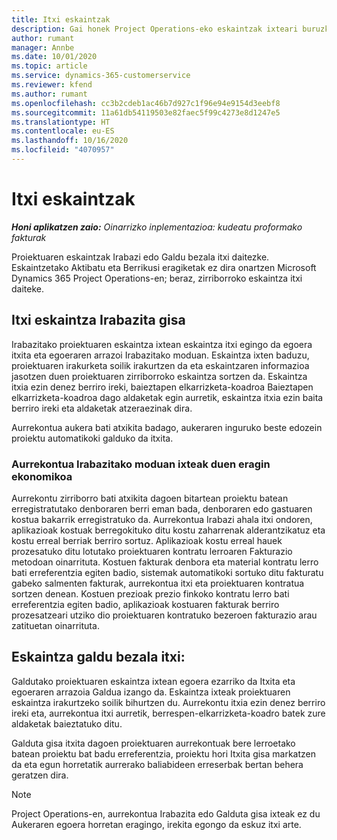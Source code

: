 ```yaml
---
title: Itxi eskaintzak
description: Gai honek Project Operations-eko eskaintzak ixteari buruzko informazioa ematen du.
author: rumant
manager: Annbe
ms.date: 10/01/2020
ms.topic: article
ms.service: dynamics-365-customerservice
ms.reviewer: kfend
ms.author: rumant
ms.openlocfilehash: cc3b2cdeb1ac46b7d927c1f96e94e9154d3eebf8
ms.sourcegitcommit: 11a61db54119503e82faec5f99c4273e8d1247e5
ms.translationtype: HT
ms.contentlocale: eu-ES
ms.lasthandoff: 10/16/2020
ms.locfileid: "4070957"
---
```

# <a name="close-quotes"></a>Itxi eskaintzak 

_**Honi aplikatzen zaio:** Oinarrizko inplementazioa: kudeatu proformako fakturak_

Proiektuaren eskaintzak Irabazi edo Galdu bezala itxi daitezke. Eskaintzetako Aktibatu eta Berrikusi eragiketak ez dira onartzen Microsoft Dynamics 365 Project Operations-en; beraz, zirriborroko eskaintza itxi daiteke.

## <a name="close-a-quote-as-won"></a>Itxi eskaintza Irabazita gisa

Irabazitako proiektuaren eskaintza ixtean eskaintza itxi egingo da egoera itxita eta egoeraren arrazoi Irabazitako moduan. Eskaintza ixten baduzu, proiektuaren irakurketa soilik irakurtzen da eta eskaintzaren informazioa jasotzen duen proiektuaren zirriborroko eskaintza sortzen da. Eskaintza itxia ezin denez berriro ireki, baieztapen elkarrizketa-koadroa Baieztapen elkarrizketa-koadroa dago aldaketak egin aurretik, eskaintza itxia ezin baita berriro ireki eta aldaketak atzeraezinak dira.

Aurrekontua aukera bati atxikita badago, aukeraren inguruko beste edozein proiektu automatikoki galduko da itxita.

### <a name="financial-impact-of-closing-a-quote-as-won"></a>Aurrekontua Irabazitako moduan ixteak duen eragin ekonomikoa

Aurrekontu zirriborro bati atxikita dagoen bitartean proiektu batean erregistratutako denboraren berri eman bada, denboraren edo gastuaren kostua bakarrik erregistratuko da. Aurrekontua Irabazi ahala itxi ondoren, aplikazioak kostuak berregokituko ditu kostu zaharrenak alderantzikatuz eta kostu erreal berriak berriro sortuz. Aplikazioak kostu erreal hauek prozesatuko ditu lotutako proiektuaren kontratu lerroaren Fakturazio metodoan oinarrituta. Kostuen fakturak denbora eta material kontratu lerro bati erreferentzia egiten badio, sistemak automatikoki sortuko ditu fakturatu gabeko salmenten fakturak, aurrekontua itxi eta proiektuaren kontratua sortzen denean. Kostuen prezioak prezio finkoko kontratu lerro bati erreferentzia egiten badio, aplikazioak kostuaren fakturak berriro prozesatzeari utziko dio proiektuaren kontratuko bezeroen fakturazio arau zatituetan oinarrituta.

## <a name="closing-a-quote-as-lost"></a>Eskaintza galdu bezala itxi:

Galdutako proiektuaren eskaintza ixtean egoera ezarriko da Itxita eta egoeraren arrazoia Galdua izango da. Eskaintza ixteak proiektuaren eskaintza irakurtzeko soilik bihurtzen du. Aurrekontu itxia ezin denez berriro ireki eta, aurrekontua itxi aurretik, berrespen-elkarrizketa-koadro batek zure aldaketak baieztatuko ditu.

Galduta gisa itxita dagoen proiektuaren aurrekontuak bere lerroetako batean proiektu bat badu erreferentzia, proiektu hori Itxita gisa markatzen da eta egun horretatik aurrerako baliabideen erreserbak bertan behera geratzen dira.

> [!NOTE]
> Project Operations-en, aurrekontua Irabazita edo Galduta gisa ixteak ez du Aukeraren egoera horretan eragingo, irekita egongo da eskuz itxi arte.
